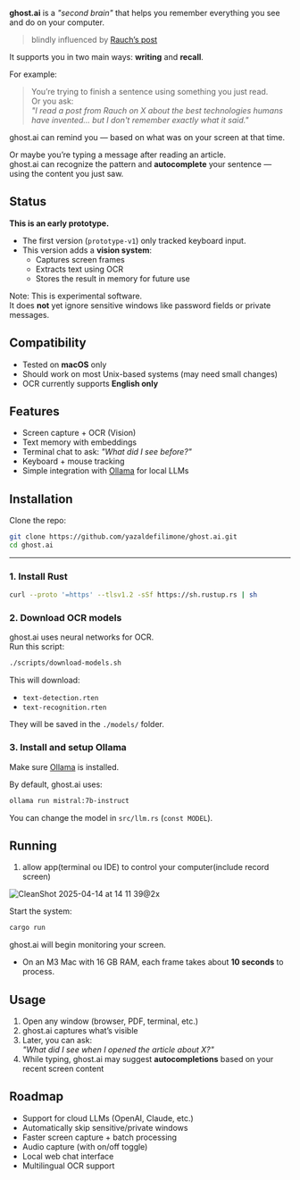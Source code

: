 
**ghost.ai** is a _"second brain"_ that helps you remember everything you see and do on your computer.  
> blindly influenced by [Rauch’s post](https://x.com/rauchg/status/1903528336241861113)

It supports you in two main ways: **writing** and **recall**.

For example:

> You’re trying to finish a sentence using something you just read.  
> Or you ask:  
> _"I read a post from Rauch on X about the best technologies humans have invented... but I don't remember exactly what it said."_

ghost.ai can remind you — based on what was on your screen at that time.

Or maybe you’re typing a message after reading an article.  
ghost.ai can recognize the pattern and **autocomplete** your sentence — using the content you just saw.




## Status

**This is an early prototype.**

- The first version (`prototype-v1`) only tracked keyboard input.  
- This version adds a **vision system**:
  - Captures screen frames  
  - Extracts text using OCR  
  - Stores the result in memory for future use  

Note: This is experimental software.  
It does **not** yet ignore sensitive windows like password fields or private messages.




## Compatibility

- Tested on **macOS** only  
- Should work on most Unix-based systems (may need small changes)  
- OCR currently supports **English only**




## Features

- Screen capture + OCR (Vision)
- Text memory with embeddings
- Terminal chat to ask: _"What did I see before?"_
- Keyboard + mouse tracking
- Simple integration with [Ollama](https://ollama.com/) for local LLMs




## Installation

Clone the repo:

```bash
git clone https://github.com/yazaldefilimone/ghost.ai.git
cd ghost.ai
```

---

### 1. Install Rust

```bash
curl --proto '=https' --tlsv1.2 -sSf https://sh.rustup.rs | sh
```




### 2. Download OCR models

ghost.ai uses neural networks for OCR.  
Run this script:

```bash
./scripts/download-models.sh
```

This will download:

- `text-detection.rten`  
- `text-recognition.rten`  

They will be saved in the `./models/` folder.




### 3. Install and setup Ollama

Make sure [Ollama](https://ollama.com/) is installed.

By default, ghost.ai uses:

```bash
ollama run mistral:7b-instruct
```

You can change the model in `src/llm.rs` (`const MODEL`).




## Running

1. allow app(terminal ou IDE) to control your computer(include record screen)

![CleanShot 2025-04-14 at 14 11 39@2x](https://github.com/user-attachments/assets/1fb50806-af62-4a44-9679-5ebbf6378556)


Start the system:

```bash
cargo run
```

ghost.ai will begin monitoring your screen.

- On an M3 Mac with 16 GB RAM, each frame takes about **10 seconds** to process.




## Usage

1. Open any window (browser, PDF, terminal, etc.)
2. ghost.ai captures what’s visible
3. Later, you can ask:  
   _"What did I see when I opened the article about X?"_
4. While typing, ghost.ai may suggest **autocompletions** based on your recent screen content



## Roadmap

- Support for cloud LLMs (OpenAI, Claude, etc.)
- Automatically skip sensitive/private windows
- Faster screen capture + batch processing
- Audio capture (with on/off toggle)
- Local web chat interface
- Multilingual OCR support
